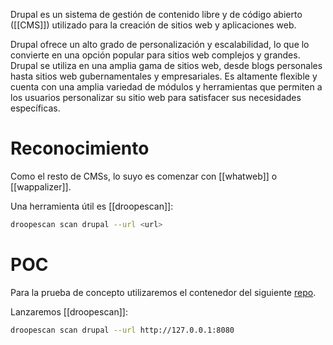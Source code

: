 Drupal es un sistema de gestión de contenido libre y de código abierto ([[CMS]]) utilizado para la creación de sitios web y aplicaciones web.

Drupal ofrece un alto grado de personalización y escalabilidad, lo que lo convierte en una opción popular para sitios web complejos y grandes. Drupal se utiliza en una amplia gama de sitios web, desde blogs personales hasta sitios web gubernamentales y empresariales. Es altamente flexible y cuenta con una amplia variedad de módulos y herramientas que permiten a los usuarios personalizar su sitio web para satisfacer sus necesidades específicas.

# Reconocimiento

Como el resto de CMSs, lo suyo es comenzar con [[whatweb]] o [[wappalizer]].

Una herramienta útil es [[droopescan]]:

```bash
droopescan scan drupal --url <url>
```

# POC

Para la prueba de concepto utilizaremos el contenedor del siguiente [repo](https://github.com/vulhub/vulhub/tree/master/drupal/CVE-2018-7600).

Lanzaremos [[droopescan]]:

```bash
droopescan scan drupal --url http://127.0.0.1:8080
```
